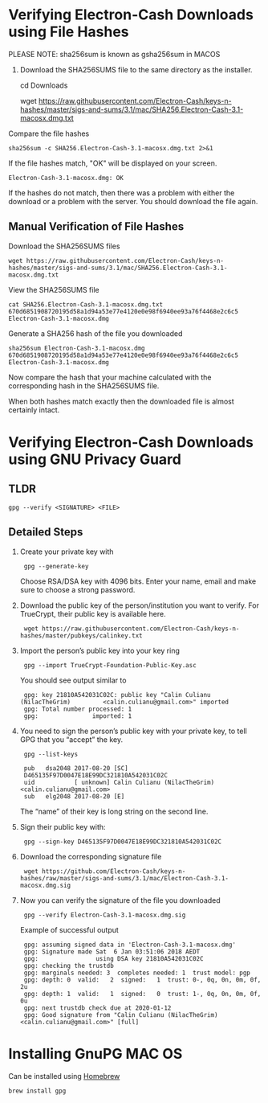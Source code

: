 # Verifying Electron-Cash Downloads using File Hashes
PLEASE NOTE: sha256sum is known as gsha256sum in MACOS

1. Download the SHA256SUMS file to the same directory as the installer. 


    cd Downloads

    wget https://raw.githubusercontent.com/Electron-Cash/keys-n-hashes/master/sigs-and-sums/3.1/mac/SHA256.Electron-Cash-3.1-macosx.dmg.txt

Compare the file hashes

    sha256sum -c SHA256.Electron-Cash-3.1-macosx.dmg.txt 2>&1
    
If the file hashes match, "OK" will be displayed on your screen. 

    Electron-Cash-3.1-macosx.dmg: OK
    
If the hashes do not match, then there was a problem with either the download or a problem with the server. You should download the file again.

## Manual Verification of File Hashes

Download the SHA256SUMS files

    wget https://raw.githubusercontent.com/Electron-Cash/keys-n-hashes/master/sigs-and-sums/3.1/mac/SHA256.Electron-Cash-3.1-macosx.dmg.txt
    
View the SHA256SUMS file

    cat SHA256.Electron-Cash-3.1-macosx.dmg.txt
    670d6851908720195d58a1d94a53e77e4120e0e98f6940ee93a76f4468e2c6c5  Electron-Cash-3.1-macosx.dmg
    
Generate a SHA256 hash of the file you downloaded

    sha256sum Electron-Cash-3.1-macosx.dmg
    670d6851908720195d58a1d94a53e77e4120e0e98f6940ee93a76f4468e2c6c5  Electron-Cash-3.1-macosx.dmg
    
Now compare the hash that your machine calculated with the corresponding hash in the SHA256SUMS file.

When both hashes match exactly then the downloaded file is almost certainly intact. 

# Verifying Electron-Cash Downloads using GNU Privacy Guard

## TLDR

    gpg --verify <SIGNATURE> <FILE>

## Detailed Steps
1. Create your private key with

        gpg --generate-key

    Choose RSA/DSA key with 4096 bits. 
    Enter your name, email and make sure to choose a strong password.

2. Download the public key of the person/institution you want to verify. For TrueCrypt, their public key is available here.

        wget https://raw.githubusercontent.com/Electron-Cash/keys-n-hashes/master/pubkeys/calinkey.txt

3. Import the person’s public key into your key ring

        gpg --import TrueCrypt-Foundation-Public-Key.asc
        
    You should see output similar to
    
        gpg: key 21810A542031C02C: public key "Calin Culianu (NilacTheGrim)         <calin.culianu@gmail.com>" imported
        gpg: Total number processed: 1
        gpg:               imported: 1

4. You need to sign the person’s public key with your private key, to tell GPG that you “accept” the key. 

        gpg --list-keys

        pub   dsa2048 2017-08-20 [SC]
        D465135F97D0047E18E99DC321810A542031C02C
        uid           [ unknown] Calin Culianu (NilacTheGrim) <calin.culianu@gmail.com>
        sub   elg2048 2017-08-20 [E]

    The “name” of their key is long string on the second line.

5. Sign their public key with:

        gpg --sign-key D465135F97D0047E18E99DC321810A542031C02C

6. Download the corresponding signature file

        wget https://github.com/Electron-Cash/keys-n-hashes/raw/master/sigs-and-sums/3.1/mac/Electron-Cash-3.1-macosx.dmg.sig
        
7. Now you can verify the signature of the file you downloaded

        gpg --verify Electron-Cash-3.1-macosx.dmg.sig
      
    Example of successful output
    
        gpg: assuming signed data in 'Electron-Cash-3.1-macosx.dmg'
        gpg: Signature made Sat  6 Jan 03:51:06 2018 AEDT
        gpg:                using DSA key 21810A542031C02C
        gpg: checking the trustdb
        gpg: marginals needed: 3  completes needed: 1  trust model: pgp
        gpg: depth: 0  valid:   2  signed:   1  trust: 0-, 0q, 0n, 0m, 0f, 2u
        gpg: depth: 1  valid:   1  signed:   0  trust: 1-, 0q, 0n, 0m, 0f, 0u
        gpg: next trustdb check due at 2020-01-12
        gpg: Good signature from "Calin Culianu (NilacTheGrim) <calin.culianu@gmail.com>" [full]

# Installing GnuPG MAC OS
Can be installed using [Homebrew](https://brew.sh/)

    brew install gpg
